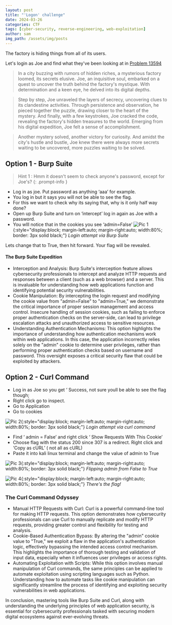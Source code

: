 ```yaml
---
layout: post
title: "'Logon' challenge"
date: 2024-03-26
categories: CTF
tags: [cyber-security, reverse-engineering, web-exploitation]
author: sam
img_path: /assets/img/posts
---
```

The factory is hiding things from all of its users. 

Let's login as Joe and find what they've been looking at in [Problem 13594](https://jupiter.challenges.picoctf.org/problem/13594/)

> In a city buzzing with rumors of hidden riches, a mysterious factory loomed, its secrets elusive.
Joe, an inquisitive soul, embarked on a quest to uncover the truth behind the factory's mystique. With determination and a keen eye, he delved into its digital depths.

> Step by step, Joe unraveled the layers of secrecy, uncovering clues to its clandestine activities. Through persistence and observation, he pieced together the puzzle, drawing closer to the heart of the mystery.
And finally, with a few keystrokes, Joe cracked the code, revealing the factory's hidden treasures to the world.
Emerging from his digital expedition, Joe felt a sense of accomplishment.

> Another mystery solved, another victory for curiosity. And amidst the city's hustle and bustle, Joe knew there were always more secrets waiting to be uncovered, more puzzles waiting to be solved.

## Option 1 - Burp Suite 


> Hint 1 : Hmm it doesn't seem to check anyone's password, except for Joe's?
{: .prompt-info }
 

- Log in as joe. Put password as anything ‘aaa’ for example.
- You log in but it says you will not be able to see the flag. 
- For this we want to check why its saying that, why is it only half way done? 
- Open up Burp Suite and turn on ‘intercept’ log in again as Joe with a password. 
- You wlll notice that in the cookies you see ‘admin=False’ 
![Pic 1](logon1.webp){:style="display:block; margin-left:auto; margin-right:auto; width:80%; border: 3px solid black;"}
_Login attempt via Burp Suite_

Lets change that to True, then hit forward. Your flag will be revealed.



#### The Burp Suite Expedition
- Interception and Analysis: Burp Suite's interception feature allows cybersecurity professionals to intercept and analyze HTTP requests and responses between a client (such as a web browser) and a server. This is invaluable for understanding how web applications function and identifying potential security vulnerabilities.
- Cookie Manipulation: By intercepting the login request and modifying the cookie value from "admin=False" to "admin=True," we demonstrate the critical importance of proper session management and access control. Insecure handling of session cookies, such as failing to enforce proper authentication checks on the server-side, can lead to privilege escalation attacks and unauthorized access to sensitive resources.
- Understanding Authentication Mechanisms: This option highlights the importance of understanding how authentication mechanisms work within web applications. In this case, the application incorrectly relies solely on the "admin" cookie to determine user privileges, rather than performing proper authentication checks based on username and password. This oversight exposes a critical security flaw that could be exploited by attackers.


## Option 2 - Curl Command 

- Log in as Joe so you get ‘ Success, not sure youll be able to see the flag though; 
- Right click go to inspect. 
- Go to Application
- Go to cookies 

![Pic 2](logon2.webp){:style="display:block; margin-left:auto; margin-right:auto; width:80%; border: 3px solid black;"}
_Login attempt via curl command_

- Find ‘ admin = False’ and right click ‘ Show Requests With This Cookie’ 
- Choose flag with the status 200 since 307 is a redirect. Right click and ‘Copy as cURL’ ( not all as cURL)
- Paste it into kali linux terminal and change the value of admin to True 

![Pic 3](logon3.webp){:style="display:block; margin-left:auto; margin-right:auto; width:80%; border: 3px solid black;"}
_Flipping admin from False to True_

![Pic 4](logon4.webp){:style="display:block; margin-left:auto; margin-right:auto; width:80%; border: 3px solid black;"}
_There's the flag!_

### The Curl Command Odyssey
- Manual HTTP Requests with Curl: Curl is a powerful command-line tool for making HTTP requests. This option demonstrates how cybersecurity professionals can use Curl to manually replicate and modify HTTP requests, providing greater control and flexibility for testing and analysis.
- Cookie-Based Authentication Bypass: By altering the "admin" cookie value to "True," we exploit a flaw in the application's authentication logic, effectively bypassing the intended access control mechanism. This highlights the importance of thorough testing and validation of input data, especially when it influences user privileges or access rights.
- Automating Exploitation with Scripts: While this option involves manual manipulation of Curl commands, the same principles can be applied to automate exploitation using scripting languages such as Python. Understanding how to automate tasks like cookie manipulation can significantly streamline the process of identifying and exploiting security vulnerabilities in web applications.

In conclusion, mastering tools like Burp Suite and Curl, along with understanding the underlying principles of web application security, is essential for cybersecurity professionals tasked with securing modern digital ecosystems against ever-evolving threats.
